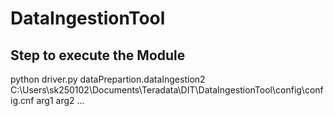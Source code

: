 # DataIngestionTool

## Step to execute the Module

python driver.py dataPrepartion.dataIngestion2 C:\\Users\\sk250102\\Documents\\Teradata\\DIT\\DataIngestionTool\\config\\config.cnf arg1 arg2 ...